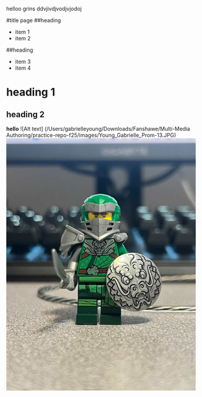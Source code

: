helloo grins 
ddvjivdjvodjvjodoj

#title page
##heading
- item 1
- item 2

##heading
- item 3
- item 4
# heading 1
## heading 2
**hello** 
![Alt text] (/Users/gabrielleyoung/Downloads/Fanshawe/Multi-Media Authoring/practice-repo-f25/images/Young_Gabrielle_Prom-13.JPG)
![PICTURE OF AN](images/Binh_An_Photo.JPG)
